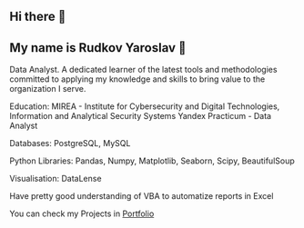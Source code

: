 ## Hi there 👋

## My name is Rudkov Yaroslav 🤙

Data Analyst. A dedicated learner of the latest tools and methodologies committed to applying my knowledge and skills to bring value to the organization I serve.

Education: MIREA - Institute for Cybersecurity and Digital Technologies, Information and Analytical Security Systems
Yandex Practicum - Data Analyst

Databases:
PostgreSQL, MySQL

Python Libraries: Pandas, Numpy, Matplotlib, Seaborn, Scipy, BeautifulSoup

Visualisation: DataLense

Have pretty good understanding of VBA to automatize reports in Excel

You can check my Projects in [Portfolio](https://github.com/RudkovYaroslav/portfolio)
